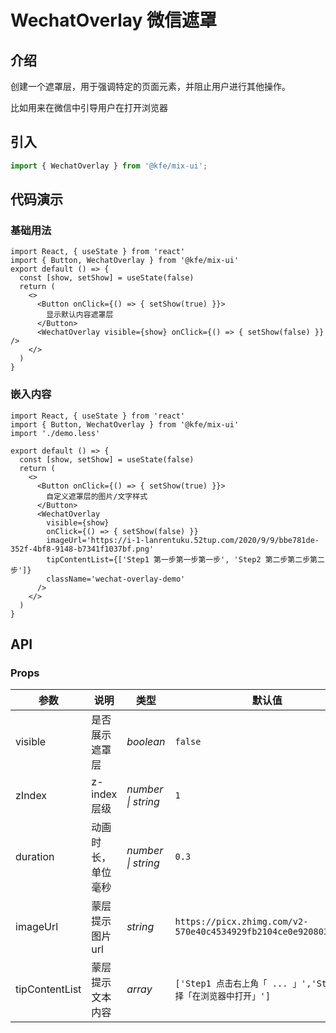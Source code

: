 # WechatOverlay 微信遮罩

## 介绍

创建一个遮罩层，用于强调特定的页面元素，并阻止用户进行其他操作。

比如用来在微信中引导用户在打开浏览器

## 引入

```js
import { WechatOverlay } from '@kfe/mix-ui';
```

## 代码演示

### 基础用法

```tsx
import React, { useState } from 'react'
import { Button, WechatOverlay } from '@kfe/mix-ui'
export default () => {
  const [show, setShow] = useState(false)
  return (
    <>
      <Button onClick={() => { setShow(true) }}>
        显示默认内容遮罩层
      </Button>
      <WechatOverlay visible={show} onClick={() => { setShow(false) }} />
    </>
  )
}
```

### 嵌入内容

```tsx
import React, { useState } from 'react'
import { Button, WechatOverlay } from '@kfe/mix-ui'
import './demo.less'

export default () => {
  const [show, setShow] = useState(false)
  return (
    <>
      <Button onClick={() => { setShow(true) }}>
        自定义遮罩层的图片/文字样式
      </Button>
      <WechatOverlay
        visible={show}
        onClick={() => { setShow(false) }}
        imageUrl='https://i-1-lanrentuku.52tup.com/2020/9/9/bbe781de-352f-4bf8-9148-b7341f1037bf.png'
        tipContentList={['Step1 第一步第一步第一步', 'Step2 第二步第二步第二步']}
        className='wechat-overlay-demo'
      />
    </>
  )
}
```

## API

### Props

| 参数 | 说明 | 类型 | 默认值 |
| --- | --- | --- | --- |
| visible | 是否展示遮罩层 | _boolean_ | `false` |
| zIndex | z-index 层级 | _number \| string_ | `1` |
| duration | 动画时长，单位毫秒 | _number \| string_ | `0.3` |
| imageUrl | 蒙层提示图片 url | _string_ | `https://picx.zhimg.com/v2-570e40c4534929fb2104ce0e9208032c.png` |
| tipContentList | 蒙层提示文本内容 | _array_ | `['Step1 点击右上角「 ... 」','Step2 选择「在浏览器中打开」']` |